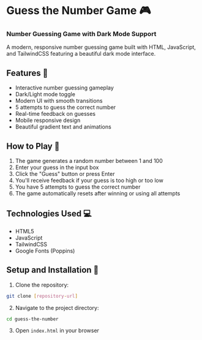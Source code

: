 # Guess the Number Game 🎮
### Number Guessing Game with Dark Mode Support

A modern, responsive number guessing game built with HTML, JavaScript, and TailwindCSS featuring a beautiful dark mode interface.

## Features 🌟

- Interactive number guessing gameplay
- Dark/Light mode toggle
- Modern UI with smooth transitions
- 5 attempts to guess the correct number
- Real-time feedback on guesses
- Mobile responsive design
- Beautiful gradient text and animations

## How to Play 🎯

1. The game generates a random number between 1 and 100
2. Enter your guess in the input box
3. Click the "Guess" button or press Enter
4. You'll receive feedback if your guess is too high or too low
5. You have 5 attempts to guess the correct number
6. The game automatically resets after winning or using all attempts

## Technologies Used 💻

- HTML5
- JavaScript
- TailwindCSS
- Google Fonts (Poppins)

## Setup and Installation 🚀

1. Clone the repository:
```bash
git clone [repository-url]
```

2. Navigate to the project directory:
```bash
cd guess-the-number
```

3. Open `index.html` in your browser

